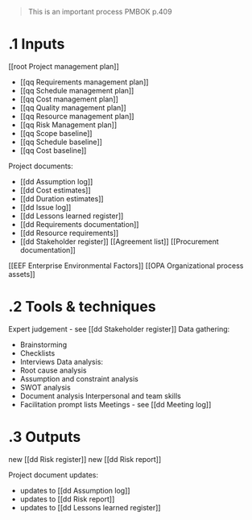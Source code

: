 > This is an important process
> PMBOK p.409
# .1 Inputs
[[root Project management plan]]
* [[qq Requirements management plan]]
* [[qq Schedule management plan]]
* [[qq Cost management plan]]
* [[qq Quality management plan]]
* [[qq Resource management plan]]
* [[qq Risk Management plan]]
* [[qq Scope baseline]]
* [[qq Schedule baseline]]
* [[qq Cost baseline]]

Project documents:
* [[dd Assumption log]]
* [[dd Cost estimates]]
* [[dd Duration estimates]]
* [[dd Issue log]]
* [[dd Lessons learned register]]
* [[dd Requirements documentation]]
* [[dd Resource requirements]]
* [[dd Stakeholder register]]
[[Agreement list]]
[[Procurement documentation]]

[[EEF Enterprise Environmental Factors]]
[[OPA Organizational process assets]]

# .2 Tools & techniques
Expert judgement - see [[dd Stakeholder register]]
Data gathering:
* Brainstorming
* Checklists
* Interviews
Data analysis:
* Root cause analysis
* Assumption and constraint analysis
* SWOT analysis
* Document analysis
Interpersonal and team skills
* Facilitation
prompt lists
Meetings - see [[dd Meeting log]]

# .3 Outputs
new [[dd Risk register]]
new [[dd Risk report]]

Project document updates:
* updates to [[dd Assumption log]]
* updates to [[dd Risk report]]
* updates to [[dd Lessons learned register]]


